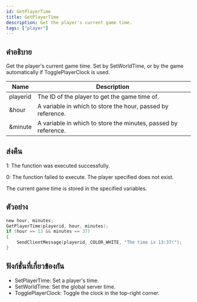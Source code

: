 ```yaml
---
id: GetPlayerTime
title: GetPlayerTime
description: Get the player's current game time.
tags: ["player"]
---
```


## คำอธิบาย

Get the player's current game time. Set by SetWorldTime, or by the game automatically if TogglePlayerClock is used.

| Name     | Description                                                    |
| -------- | -------------------------------------------------------------- |
| playerid | The ID of the player to get the game time of.                  |
| &hour    | A variable in which to store the hour, passed by reference.    |
| &minute  | A variable in which to store the minutes, passed by reference. |

## ส่งคืน

1: The function was executed successfully.

0: The function failed to execute. The player specified does not exist.

The current game time is stored in the specified variables.

## ตัวอย่าง

```c
new hour, minutes;
GetPlayerTime(playerid, hour, minutes);
if (hour == 13 && minutes == 37)
{
    SendClientMessage(playerid, COLOR_WHITE, "The time is 13:37!");
}
```

## ฟังก์ชั่นที่เกี่ยวข้องกัน

- SetPlayerTime: Set a player's time.
- SetWorldTime: Set the global server time.
- TogglePlayerClock: Toggle the clock in the top-right corner.
